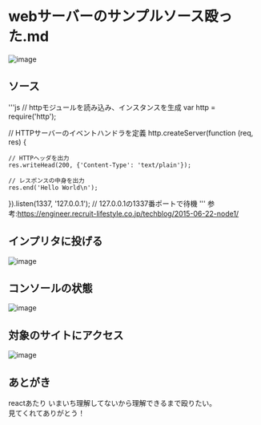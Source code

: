 # webサーバーのサンプルソース殴った.md  
![image](https://user-images.githubusercontent.com/98327302/150793754-282b0645-b7ce-4422-bf8a-fa910197e11f.png)  
  
## ソース
'''js
// httpモジュールを読み込み、インスタンスを生成
var http = require('http');

// HTTPサーバーのイベントハンドラを定義
http.createServer(function (req, res) {

    // HTTPヘッダを出力
    res.writeHead(200, {'Content-Type': 'text/plain'});

    // レスポンスの中身を出力
    res.end('Hello World\n');

}).listen(1337, '127.0.0.1'); // 127.0.0.1の1337番ポートで待機
'''
参考:https://engineer.recruit-lifestyle.co.jp/techblog/2015-06-22-node1/  
  
## インプリタに投げる
![image](https://user-images.githubusercontent.com/98327302/150794099-550a1185-8ccd-449b-a200-6da5d501c7b3.png)  
  
## コンソールの状態
![image](https://user-images.githubusercontent.com/98327302/150793754-282b0645-b7ce-4422-bf8a-fa910197e11f.png)  
  
## 対象のサイトにアクセス
![image](https://user-images.githubusercontent.com/98327302/150793754-282b0645-b7ce-4422-bf8a-fa910197e11f.png)  

## あとがき
reactあたり いまいち理解してないから理解できるまで殴りたい。  
見てくれてありがとう！
